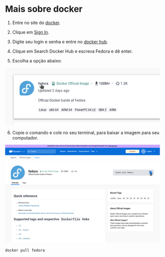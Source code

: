 # Mais sobre docker

1. Entre no site do [docker](https://www.docker.com/).

2. Clique em [Sign In](https://login.docker.com/u/login/identifier?state=hKFo2SBvZVVGOXBvS19GWG1NOHQ2SjJ3OThUTGE1SFdncXk5UaFur3VuaXZlcnNhbC1sb2dpbqN0aWTZIGxZS2FXNkRJNGpGSndQQk1SOXcxXzlCbzhyX2dzbGx6o2NpZNkgbHZlOUdHbDhKdFNVcm5lUTFFVnVDMGxiakhkaTluYjk).

3. Digite seu login e senha e entre no [docker hub](https://hub.docker.com/).

4. Clique em Search Docker Hub e escreva Fedora e dê enter.

5. Escolha a opção abaixo:

![Aula5-11-Docker-44.png](imagens/Aula5-11-Docker-44.png)

6. Copie o comando e cole no seu terminal, para baixar a imagem para seu computador.

![Aula5-11-Docker-45.png](imagens/Aula5-11-Docker-45.png)

```console
docker pull fedora
```

